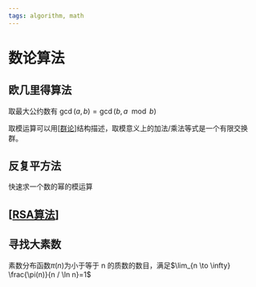 ```yaml
---
tags: algorithm, math
---
```


# 数论算法

## 欧几里得算法

取最大公约数有 $\operatorname{gcd}(a,b)=\operatorname{gcd}(b, a \mod b)$

取模运算可以用[[群论]]结构描述，取模意义上的加法/乘法等式是一个有限交换群。

## 反复平方法

快速求一个数的幂的模运算

## [[RSA算法]]

## 寻找大素数

素数分布函数$\pi(n)$为小于等于 n 的质数的数目，满足$\lim_{n \to \infty} \frac{\pi(n)}{n / \ln n}=1$

[//begin]: # "Autogenerated link references for markdown compatibility"
[群论]: ../../../notes/math/群论.md "群论"
[RSA算法]: RSA算法.md "RSA算法"
[//end]: # "Autogenerated link references"
